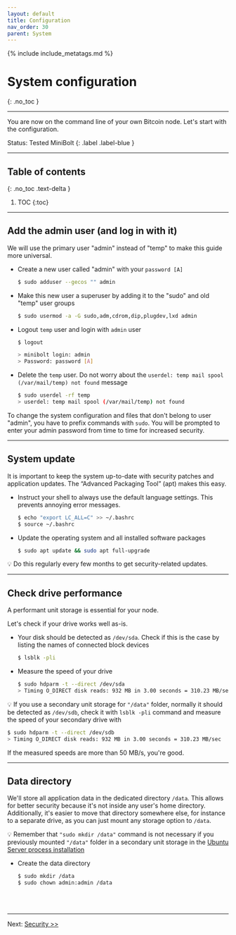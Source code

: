 ```yaml
---
layout: default
title: Configuration
nav_order: 30
parent: System
---
```

<!-- markdownlint-disable MD014 MD022 MD025 MD033 MD040 -->
{% include include_metatags.md %}

# System configuration

{: .no_toc }

---

You are now on the command line of your own Bitcoin node.
Let's start with the configuration.

Status: Tested MiniBolt
{: .label .label-blue }

---

## Table of contents
{: .no_toc .text-delta }

1. TOC
{:toc}

---

## Add the admin user (and log in with it)

We will use the primary user "admin" instead of "temp" to make this guide more universal.

* Create a new user called "admin" with your `password [A]`

  ```sh
  $ sudo adduser --gecos "" admin
  ```

* Make this new user a superuser by adding it to the "sudo" and old "temp" user groups

  ```sh
  $ sudo usermod -a -G sudo,adm,cdrom,dip,plugdev,lxd admin
  ```

* Logout `temp` user and login with `admin` user

  ```sh
  $ logout
  ```

  ```sh
  > minibolt login: admin
  > Password: password [A]
  ```

* Delete the `temp` user. Do not worry about the `userdel: temp mail spool (/var/mail/temp) not found` message

  ```sh
  $ sudo userdel -rf temp
  > userdel: temp mail spool (/var/mail/temp) not found
  ```

To change the system configuration and files that don't belong to user "admin", you have to prefix commands with `sudo`.
You will be prompted to enter your admin password from time to time for increased security.

---

## System update

It is important to keep the system up-to-date with security patches and application updates.
The “Advanced Packaging Tool” (apt) makes this easy.

* Instruct your shell to always use the default language settings.
  This prevents annoying error messages.

  ```sh
  $ echo "export LC_ALL=C" >> ~/.bashrc
  $ source ~/.bashrc
  ```

* Update the operating system and all installed software packages

  ```sh
  $ sudo apt update && sudo apt full-upgrade
  ```

💡 Do this regularly every few months to get security-related updates.

---

## Check drive performance

A performant unit storage is essential for your node.

Let's check if your drive works well as-is.

* Your disk should be detected as `/dev/sda`. Check if this is the case by listing the names of connected block devices

  ```sh
  $ lsblk -pli
  ```

* Measure the speed of your drive

  ```sh
  $ sudo hdparm -t --direct /dev/sda
  > Timing O_DIRECT disk reads: 932 MB in 3.00 seconds = 310.23 MB/sec
  ```

💡 If you use a secondary unit storage for `"/data"` folder, normally it should be detected as `/dev/sdb`, check it with `lsblk -pli` command and measure the speed of your secondary drive with

  ```sh
  $ sudo hdparm -t --direct /dev/sdb
  > Timing O_DIRECT disk reads: 932 MB in 3.00 seconds = 310.23 MB/sec
  ```

If the measured speeds are more than 50 MB/s, you're good.

---

## Data directory

We'll store all application data in the dedicated directory `/data`.
This allows for better security because it's not inside any user's home directory.
Additionally, it's easier to move that directory somewhere else, for instance to a separate drive, as you can just mount any storage option to `/data`.

💡 Remember that `"sudo mkdir /data"` command is not necessary if you previously mounted `"/data"` folder in a secondary unit storage in the [Ubuntu Server process installation](https://twofaktor.github.io/minibolt/guide/system/operating-system.html#ubuntu-server-installation)

* Create the data directory

  ```sh
  $ sudo mkdir /data
  $ sudo chown admin:admin /data
  ```

<br /><br />

---

Next: [Security >>](security.md)
